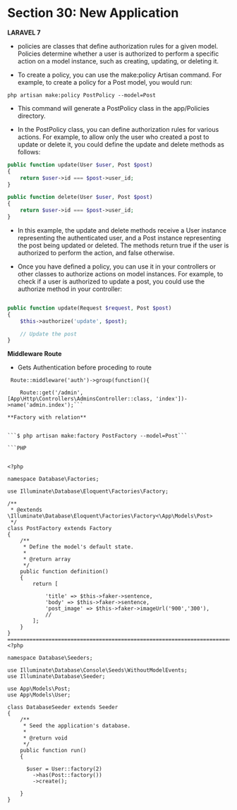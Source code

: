 # Section 30: New Application

**LARAVEL 7**

- policies are classes that define authorization rules for a given model. Policies determine whether a user is authorized to perform a specific action on a model instance, such as creating, updating, or deleting it.

- To create a policy, you can use the make:policy Artisan command. For example, to create a policy for a Post model, you would run:

`php artisan make:policy PostPolicy --model=Post`

- This command will generate a PostPolicy class in the app/Policies directory.

- In the PostPolicy class, you can define authorization rules for various actions. For example, to allow only the user who created a post to update or delete it, you could define the update and delete methods as follows:

```PHP
public function update(User $user, Post $post)
{
    return $user->id === $post->user_id;
}

public function delete(User $user, Post $post)
{
    return $user->id === $post->user_id;
}
```

- In this example, the update and delete methods receive a User instance representing the authenticated user, and a Post instance representing the post being updated or deleted. The methods return true if the user is authorized to perform the action, and false otherwise.

- Once you have defined a policy, you can use it in your controllers or other classes to authorize actions on model instances. For example, to check if a user is authorized to update a post, you could use the authorize method in your controller:

```PHP

public function update(Request $request, Post $post)
{
    $this->authorize('update', $post);

    // Update the post
}
```

**Middleware Route**

- Gets Authentication before proceding to route

````
 Route::middleware('auth')->group(function(){

    Route::get('/admin', [App\Http\Controllers\AdminsController::class, 'index'])->name('admin.index');```

**Factory with relation**


```$ php artisan make:factory PostFactory --model=Post```

```PHP


<?php

namespace Database\Factories;

use Illuminate\Database\Eloquent\Factories\Factory;

/**
 * @extends \Illuminate\Database\Eloquent\Factories\Factory<\App\Models\Post>
 */
class PostFactory extends Factory
{
    /**
     * Define the model's default state.
     *
     * @return array
     */
    public function definition()
    {
        return [

            'title' => $this->faker->sentence,
            'body' => $this->faker->sentence,
            'post_image' => $this->faker->imageUrl('900','300'),
            //
        ];
    }
}
========================================================================
<?php

namespace Database\Seeders;

use Illuminate\Database\Console\Seeds\WithoutModelEvents;
use Illuminate\Database\Seeder;

use App\Models\Post;
use App\Models\User;

class DatabaseSeeder extends Seeder
{
    /**
     * Seed the application's database.
     *
     * @return void
     */
    public function run()
    {

      $user = User::factory(2)
        ->has(Post::factory())
        ->create();

    }
}
````
